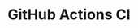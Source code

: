 # GitHub Actions CI




































































































































































































































































































































































































































































































































































































































































































































































































































































































































































































































































































































































































































































































































































































































































































































































































































































































































































































































































































































































































































































































































































































































































































































































































































































































































































































































































































































































































































































































































































































































































































































































































































































































































































































































